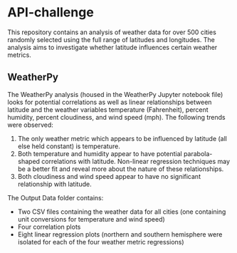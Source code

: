 # API-challenge

This repository contains an analysis of weather data for over 500 cities randomly selected using the full range of latitudes and longitudes. The analysis aims to investigate whether latitude influences certain weather metrics.

## WeatherPy

The WeatherPy analysis (housed in the WeatherPy Jupyter notebook file) looks for potential correlations as well as linear relationships between latitude and the weather variables temperature (Fahrenheit), percent humidity, percent cloudiness, and wind speed (mph). The following trends were observed:

1. The only weather metric which appears to be influenced by latitude (all else held constant) is temperature.
2. Both temperature and humidity appear to have potential parabola-shaped correlations with latitude. Non-linear regression techniques may be a better fit and reveal more about the nature of these relationships.
3. Both cloudiness and wind speed appear to have no significant relationship with latitude.

The Output Data folder contains:
* Two CSV files containing the weather data for all cities (one containing unit conversions for temperature and wind speed)
* Four correlation plots
* Eight linear regression plots (northern and southern hemisphere were isolated for each of the four weather metric regressions)
